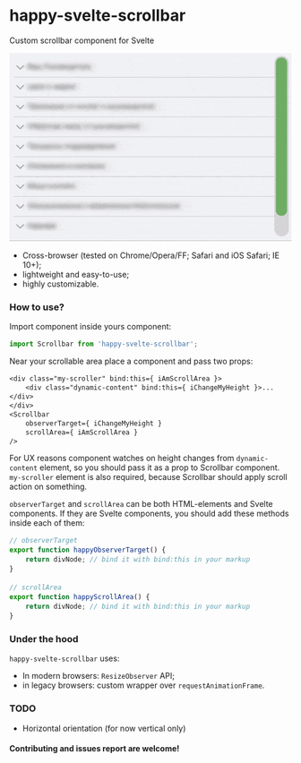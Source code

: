 # happy-svelte-scrollbar

Custom scrollbar component for Svelte


![](.gh/demo.gif)

* Cross-browser (tested on Chrome/Opera/FF; Safari and iOS Safari; IE 10+);
* lightweight and easy-to-use; 
* highly customizable.

### How to use? 

Import component inside yours component: 
```javascript
import Scrollbar from 'happy-svelte-scrollbar';
```
Near your scrollable area place a component and pass two props:

```sveltehtml
<div class="my-scroller" bind:this={ iAmScrollArea }>
    <div class="dynamic-content" bind:this={ iChangeMyHeight }>...</div>
</div>
<Scrollbar 
    observerTarget={ iChangeMyHeight } 
    scrollArea={ iAmScrollArea }
/>
```

For UX reasons component watches on height changes from `dynamic-content` element, so you should 
pass it as a prop to Scrollbar component. `my-scroller` element is also required, because Scrollbar
should apply scroll action on something. 

`observerTarget` and `scrollArea` can be both HTML-elements and Svelte components. If they are Svelte components, 
you should add these methods inside each of them:
```javascript
// observerTarget
export function happyObserverTarget() {
    return divNode; // bind it with bind:this in your markup
}

// scrollArea
export function happyScrollArea() {
    return divNode; // bind it with bind:this in your markup
}
```

### Under the hood
`happy-svelte-scrollbar` uses:
* In modern browsers: `ResizeObserver` API;
* in legacy browsers: custom wrapper over `requestAnimationFrame`. 

### TODO
* Horizontal orientation (for now vertical only)

#### Contributing and issues report are welcome! 